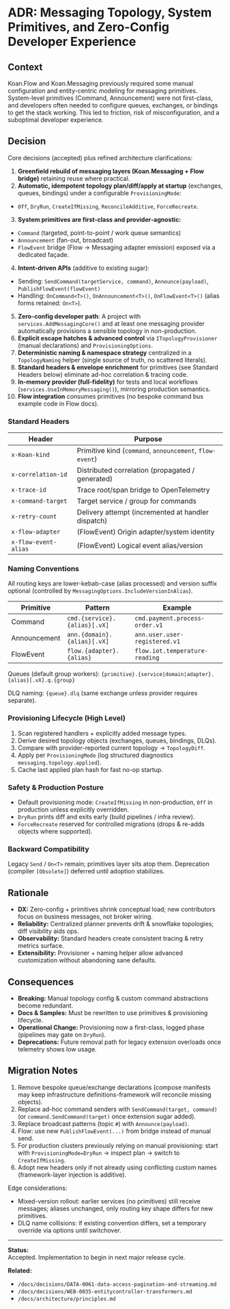 # ADR: Messaging Topology, System Primitives, and Zero-Config Developer Experience

## Context

Koan.Flow and Koan.Messaging previously required some manual configuration and entity-centric modeling for messaging primitives. System-level primitives (Command, Announcement) were not first-class, and developers often needed to configure queues, exchanges, or bindings to get the stack working. This led to friction, risk of misconfiguration, and a suboptimal developer experience.

## Decision

Core decisions (accepted) plus refined architecture clarifications:

1. **Greenfield rebuild of messaging layers (Koan.Messaging + Flow bridge)** retaining reuse where practical.
2. **Automatic, idempotent topology plan/diff/apply at startup** (exchanges, queues, bindings) under a configurable `ProvisioningMode`:

- `Off`, `DryRun`, `CreateIfMissing`, `ReconcileAdditive`, `ForceRecreate`.

3. **System primitives are first-class and provider‑agnostic:**

- `Command` (targeted, point-to-point / work queue semantics)
- `Announcement` (fan-out, broadcast)
- `FlowEvent` bridge (Flow → Messaging adapter emission) exposed via a dedicated façade.

4. **Intent-driven APIs** (additive to existing sugar):

- Sending: `SendCommand(targetService, command)`, `Announce(payload)`, `PublishFlowEvent(flowEvent)`
- Handling: `OnCommand<T>()`, `OnAnnouncement<T>()`, `OnFlowEvent<T>()` (alias forms retained: `On<T>`).

5. **Zero-config developer path**: A project with `services.AddMessagingCore()` and at least one messaging provider automatically provisions a sensible topology in non-production.
6. **Explicit escape hatches & advanced control** via `ITopologyProvisioner` (manual declarations) and `ProvisioningOptions`.
7. **Deterministic naming & namespace strategy** centralized in a `TopologyNaming` helper (single source of truth, no scattered literals).
8. **Standard headers & envelope enrichment** for primitives (see Standard Headers below) eliminate ad-hoc correlation & tracing code.
9. **In-memory provider (full-fidelity)** for tests and local workflows (`services.UseInMemoryMessaging()`), mirroring production semantics.
10. **Flow integration** consumes primitives (no bespoke command bus example code in Flow docs).

### Standard Headers

| Header               | Purpose                                                  |
| -------------------- | -------------------------------------------------------- |
| `x-Koan-kind`        | Primitive kind (`command`, `announcement`, `flow-event`) |
| `x-correlation-id`   | Distributed correlation (propagated / generated)         |
| `x-trace-id`         | Trace root/span bridge to OpenTelemetry                  |
| `x-command-target`   | Target service / group for commands                      |
| `x-retry-count`      | Delivery attempt (incremented at handler dispatch)       |
| `x-flow-adapter`     | (FlowEvent) Origin adapter/system identity               |
| `x-flow-event-alias` | (FlowEvent) Logical event alias/version                  |

### Naming Conventions

All routing keys are lower-kebab-case (alias processed) and version suffix optional (controlled by `MessagingOptions.IncludeVersionInAlias`).

| Primitive    | Pattern                      | Example                        |
| ------------ | ---------------------------- | ------------------------------ |
| Command      | `cmd.{service}.{alias}[.vX]` | `cmd.payment.process-order.v1` |
| Announcement | `ann.{domain}.{alias}[.vX]`  | `ann.user.user-registered.v1`  |
| FlowEvent    | `flow.{adapter}.{alias}`     | `flow.iot.temperature-reading` |

Queues (default group workers): `{primitive}.{service|domain|adapter}.{alias}[.vX].q.{group}`

DLQ naming: `{queue}.dlq` (same exchange unless provider requires separate).

### Provisioning Lifecycle (High Level)

1. Scan registered handlers + explicitly added message types.
2. Derive desired topology objects (exchanges, queues, bindings, DLQs).
3. Compare with provider-reported current topology → `TopologyDiff`.
4. Apply per `ProvisioningMode` (log structured diagnostics `messaging.topology.applied`).
5. Cache last applied plan hash for fast no-op startup.

### Safety & Production Posture

- Default provisioning mode: `CreateIfMissing` in non-production, `Off` in production unless explicitly overridden.
- `DryRun` prints diff and exits early (build pipelines / infra review).
- `ForceRecreate` reserved for controlled migrations (drops & re-adds objects where supported).

### Backward Compatibility

Legacy `Send` / `On<T>` remain; primitives layer sits atop them. Deprecation (compiler `[Obsolete]`) deferred until adoption stabilizes.

## Rationale

- **DX:** Zero-config + primitives shrink conceptual load; new contributors focus on business messages, not broker wiring.
- **Reliability:** Centralized planner prevents drift & snowflake topologies; diff visibility aids ops.
- **Observability:** Standard headers create consistent tracing & retry metrics surface.
- **Extensibility:** Provisioner + naming helper allow advanced customization without abandoning sane defaults.

## Consequences

- **Breaking:** Manual topology config & custom command abstractions become redundant.
- **Docs & Samples:** Must be rewritten to use primitives & provisioning lifecycle.
- **Operational Change:** Provisioning now a first-class, logged phase (pipelines may gate on `DryRun`).
- **Deprecations:** Future removal path for legacy extension overloads once telemetry shows low usage.

## Migration Notes

1. Remove bespoke queue/exchange declarations (compose manifests may keep infrastructure definitions-framework will reconcile missing objects).
2. Replace ad-hoc command senders with `SendCommand(target, command)` (or `command.SendCommand(target)` once extension sugar added).
3. Replace broadcast patterns (topic `#`) with `Announce(payload)`.
4. Flow: use new `PublishFlowEvent(...)` from bridge instead of manual send.
5. For production clusters previously relying on manual provisioning: start with `ProvisioningMode=DryRun` → inspect plan → switch to `CreateIfMissing`.
6. Adopt new headers only if not already using conflicting custom names (framework-layer injection is additive).

Edge considerations:

- Mixed-version rollout: earlier services (no primitives) still receive messages; aliases unchanged, only routing key shape differs for new primitives.
- DLQ name collisions: if existing convention differs, set a temporary override via options until switchover.

---

**Status:**  
Accepted. Implementation to begin in next major release cycle.

**Related:**

- `/docs/decisions/DATA-0061-data-access-pagination-and-streaming.md`
- `/docs/decisions/WEB-0035-entitycontroller-transformers.md`
- `/docs/architecture/principles.md`
